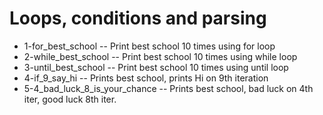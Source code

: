# Loops, conditions and parsing
- 1-for_best_school -- Print best school 10 times using for loop
- 2-while_best_school -- Print best school 10 times using while loop
- 3-until_best_school -- Print best school 10 times using until loop
- 4-if_9_say_hi -- Prints best school, prints Hi on 9th iteration
- 5-4_bad_luck_8_is_your_chance -- Prints best school, bad luck on 4th iter, good luck 8th iter.
